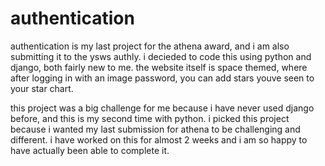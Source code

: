 # authentication

authentication is my last project for the athena award, and i am also submitting it to the ysws authly. i decieded to code this using python and django, both fairly new to me. the website itself is space themed, where after logging in with an image password, you can add stars youve seen to your star chart.

this project was a big challenge for me because i have never used django before, and this is my second time with python. i picked this project because i wanted my last submission for athena to be challenging and different. i have worked on this for almost 2 weeks and i am so happy to have actually been able to complete it.
